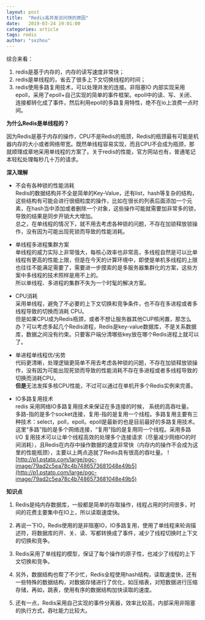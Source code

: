 ```yaml
---
layout: post
title:  "Redis高并发访问快的原因"
date:   2019-03-24 19:01:00
categories: article
tags: redis
author: "sxzhou"
---  
```


综合来看：  
1. redis是基于内存的，内存的读写速度非常快；
2. redis是单线程的，省去了很多上下文切换线程的时间；
3. redis使用多路复用技术，可以处理并发的连接。非阻塞IO 内部实现采用epoll，采用了epoll+自己实现的简单的事件框架。epoll中的读、写、关闭、连接都转化成了事件，然后利用epoll的多路复用特性，绝不在io上浪费一点时间。  

**为什么Redis是单线程的？**  

因为Redis是基于内存的操作，CPU不是Redis的瓶颈，Redis的瓶颈最有可能是机器内存的大小或者网络带宽。既然单线程容易实现，而且CPU不会成为瓶颈，那就顺理成章地采用单线程的方案了。关于redis的性能，官方网站也有，普通笔记本轻松处理每秒几十万的请求。  

**深入理解**  
* 不会有各种锁的性能消耗  
Redis的数据结构并不全是简单的Key-Value，还有list，hash等复杂的结构，这些结构有可能会进行很细粒度的操作，比如在很长的列表后面添加一个元素，在hash当中添加或者删除一个对象，这些操作可能就需要加非常多的锁，导致的结果是同步开销大大增加。  
总之，在单线程的情况下，就不用去考虑各种锁的问题，不存在加锁释放锁操作，没有因为可能出现死锁而导致的性能消耗。

* 单线程多进程集群方案  
单线程的威力实际上非常强大，每核心效率也非常高，多线程自然是可以比单线程有更高的性能上限，但是在今天的计算环境中，即使是单机多线程的上限也往往不能满足需要了，需要进一步摸索的是多服务器集群化的方案，这些方案中多线程的技术照样是用不上的。  
所以单线程、多进程的集群不失为一个时髦的解决方案。  

* CPU消耗  
采用单线程，避免了不必要的上下文切换和竞争条件，也不存在多进程或者多线程导致的切换而消耗 CPU。  
但是如果CPU成为Redis瓶颈，或者不想让服务器其他CUP核闲置，那怎么办？可以考虑多起几个Redis进程，Redis是key-value数据库，不是关系数据库，数据之间没有约束。只要客户端分清哪些key放在哪个Redis进程上就可以了。
* 单进程单线程优/劣势  
代码更清晰，处理逻辑更简单不用去考虑各种锁的问题，不存在加锁释放锁操作，没有因为可能出现死锁而导致的性能消耗不存在多进程或者多线程导致的切换而消耗CPU。  
**但是**无法发挥多核CPU性能，不过可以通过在单机开多个Redis实例来完善。  
* IO多路复用技术  
redis 采用网络IO多路复用技术来保证在多连接的时候， 系统的高吞吐量。  
多路-指的是多个socket连接，复用-指的是复用一个线程。多路复用主要有三种技术：select，poll，epoll。epoll是最新的也是目前最好的多路复用技术。  
这里“多路”指的是多个网络连接，“复用”指的是复用同一个线程。采用多路 I/O 复用技术可以让单个线程高效的处理多个连接请求（尽量减少网络IO的时间消耗），且Redis在内存中操作数据的速度非常快（内存内的操作不会成为这里的性能瓶颈），主要以上两点造就了Redis具有很高的吞吐量。
![http://p1.pstatp.com/large/pgc-image/79ad2c5ea78c4b7486573681048e49b5](http://p1.pstatp.com/large/pgc-image/79ad2c5ea78c4b7486573681048e49b5)  

**知识点**  
1. Redis是纯内存数据库，一般都是简单的存取操作，线程占用的时间很多，时间的花费主要集中在IO上，所以读取速度快。

2. 再说一下IO，Redis使用的是非阻塞IO，IO多路复用，使用了单线程来轮询描述符，将数据库的开、关、读、写都转换成了事件，减少了线程切换时上下文的切换和竞争。

3. Redis采用了单线程的模型，保证了每个操作的原子性，也减少了线程的上下文切换和竞争。

4. 另外，数据结构也帮了不少忙，Redis全程使用hash结构，读取速度快，还有一些特殊的数据结构，对数据存储进行了优化，如压缩表，对短数据进行压缩存储，再如，跳表，使用有序的数据结构加快读取的速度。

5. 还有一点，Redis采用自己实现的事件分离器，效率比较高，内部采用非阻塞的执行方式，吞吐能力比较大。